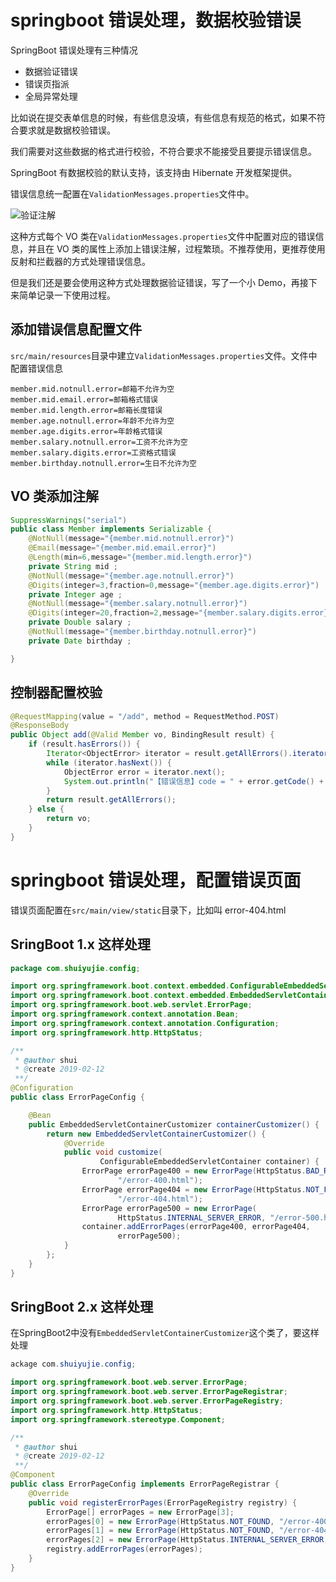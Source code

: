 # springboot 错误处理，数据校验错误

SpringBoot 错误处理有三种情况
- 数据验证错误
- 错误页指派
- 全局异常处理

比如说在提交表单信息的时候，有些信息没填，有些信息有规范的格式，如果不符合要求就是数据校验错误。

我们需要对这些数据的格式进行校验，不符合要求不能接受且要提示错误信息。

SpringBoot 有数据校验的默认支持，该支持由 Hibernate 开发框架提供。

错误信息统一配置在`ValidationMessages.properties`文件中。

![验证注解](http://image.shuiyujie.com/2019-02-12-15-48-04.png)

这种方式每个 VO 类在`ValidationMessages.properties`文件中配置对应的错误信息，并且在 VO 类的属性上添加上错误注解，过程繁琐。不推荐使用，更推荐使用反射和拦截器的方式处理错误信息。

但是我们还是要会使用这种方式处理数据验证错误，写了一个小 Demo，再接下来简单记录一下使用过程。

## 添加错误信息配置文件

`src/main/resources`目录中建立`ValidationMessages.properties`文件。文件中配置错误信息

```
member.mid.notnull.error=邮箱不允许为空
member.mid.email.error=邮箱格式错误
member.mid.length.error=邮箱长度错误
member.age.notnull.error=年龄不允许为空
member.age.digits.error=年龄格式错误
member.salary.notnull.error=工资不允许为空
member.salary.digits.error=工资格式错误
member.birthday.notnull.error=生日不允许为空
```

## VO 类添加注解

```java
SuppressWarnings("serial")
public class Member implements Serializable {
    @NotNull(message="{member.mid.notnull.error}")
    @Email(message="{member.mid.email.error}")
    @Length(min=6,message="{member.mid.length.error}")
    private String mid ;
    @NotNull(message="{member.age.notnull.error}")
    @Digits(integer=3,fraction=0,message="{member.age.digits.error}")
    private Integer age ;
    @NotNull(message="{member.salary.notnull.error}")
    @Digits(integer=20,fraction=2,message="{member.salary.digits.error}")
    private Double salary ;
    @NotNull(message="{member.birthday.notnull.error}")
    private Date birthday ;

}
```

## 控制器配置校验

```java
@RequestMapping(value = "/add", method = RequestMethod.POST)
@ResponseBody
public Object add(@Valid Member vo, BindingResult result) {
    if (result.hasErrors()) {
        Iterator<ObjectError> iterator = result.getAllErrors().iterator();
        while (iterator.hasNext()) {
            ObjectError error = iterator.next();
            System.out.println("【错误信息】code = " + error.getCode() + "，message = " + error.getDefaultMessage());
        }
        return result.getAllErrors();
    } else {
        return vo;
    }
}
```

# springboot 错误处理，配置错误页面

错误页面配置在`src/main/view/static`目录下，比如叫 error-404.html

## SringBoot 1.x 这样处理

```java
package com.shuiyujie.config;

import org.springframework.boot.context.embedded.ConfigurableEmbeddedServletContainer;
import org.springframework.boot.context.embedded.EmbeddedServletContainerCustomizer;
import org.springframework.boot.web.servlet.ErrorPage;
import org.springframework.context.annotation.Bean;
import org.springframework.context.annotation.Configuration;
import org.springframework.http.HttpStatus;

/**
 * @author shui
 * @create 2019-02-12
 **/
@Configuration
public class ErrorPageConfig {

    @Bean
    public EmbeddedServletContainerCustomizer containerCustomizer() {
        return new EmbeddedServletContainerCustomizer() {
            @Override
            public void customize(
                    ConfigurableEmbeddedServletContainer container) {
                ErrorPage errorPage400 = new ErrorPage(HttpStatus.BAD_REQUEST,
                        "/error-400.html");
                ErrorPage errorPage404 = new ErrorPage(HttpStatus.NOT_FOUND,
                        "/error-404.html");
                ErrorPage errorPage500 = new ErrorPage(
                        HttpStatus.INTERNAL_SERVER_ERROR, "/error-500.html");
                container.addErrorPages(errorPage400, errorPage404,
                        errorPage500);
            }
        };
    }
}
```

## SringBoot 2.x 这样处理

在SpringBoot2中没有`EmbeddedServletContainerCustomizer`这个类了，要这样处理

```java
ackage com.shuiyujie.config;

import org.springframework.boot.web.server.ErrorPage;
import org.springframework.boot.web.server.ErrorPageRegistrar;
import org.springframework.boot.web.server.ErrorPageRegistry;
import org.springframework.http.HttpStatus;
import org.springframework.stereotype.Component;

/**
 * @author shui
 * @create 2019-02-12
 **/
@Component
public class ErrorPageConfig implements ErrorPageRegistrar {
    @Override
    public void registerErrorPages(ErrorPageRegistry registry) {
        ErrorPage[] errorPages = new ErrorPage[3];
        errorPages[0] = new ErrorPage(HttpStatus.NOT_FOUND, "/error-400.html");
        errorPages[1] = new ErrorPage(HttpStatus.NOT_FOUND, "/error-404.html");
        errorPages[2] = new ErrorPage(HttpStatus.INTERNAL_SERVER_ERROR, "/error-500.html");
        registry.addErrorPages(errorPages);
    }
}
```